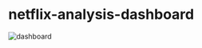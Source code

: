 # netflix-analysis-dashboard


![dashboard](https://github.com/user-attachments/assets/d0e7123e-3d48-42f1-9f54-651ffeb4ed9f)
